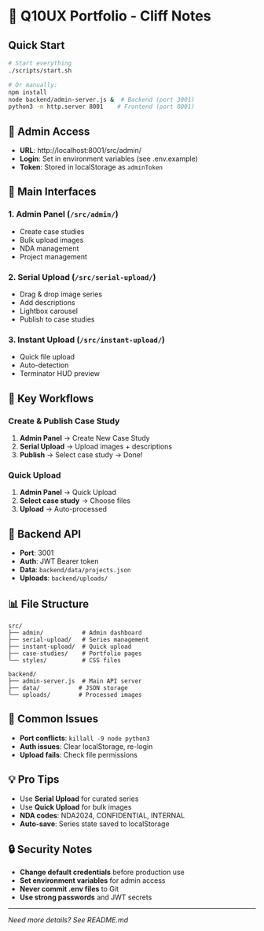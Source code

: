 # 🚀 Q10UX Portfolio - Cliff Notes

## Quick Start
```bash
# Start everything
./scripts/start.sh

# Or manually:
npm install
node backend/admin-server.js &  # Backend (port 3001)
python3 -m http.server 8001    # Frontend (port 8001)
```

## 🔑 Admin Access
- **URL**: http://localhost:8001/src/admin/
- **Login**: Set in environment variables (see .env.example)
- **Token**: Stored in localStorage as `adminToken`

## 📁 Main Interfaces

### 1. **Admin Panel** (`/src/admin/`)
- Create case studies
- Bulk upload images
- NDA management
- Project management

### 2. **Serial Upload** (`/src/serial-upload/`)
- Drag & drop image series
- Add descriptions
- Lightbox carousel
- Publish to case studies

### 3. **Instant Upload** (`/src/instant-upload/`)
- Quick file upload
- Auto-detection
- Terminator HUD preview

## 🎯 Key Workflows

### Create & Publish Case Study
1. **Admin Panel** → Create New Case Study
2. **Serial Upload** → Upload images + descriptions
3. **Publish** → Select case study → Done!

### Quick Upload
1. **Admin Panel** → Quick Upload
2. **Select case study** → Choose files
3. **Upload** → Auto-processed

## 🔧 Backend API
- **Port**: 3001
- **Auth**: JWT Bearer token
- **Data**: `backend/data/projects.json`
- **Uploads**: `backend/uploads/`

## 📊 File Structure
```
src/
├── admin/           # Admin dashboard
├── serial-upload/   # Series management
├── instant-upload/  # Quick upload
├── case-studies/    # Portfolio pages
└── styles/          # CSS files

backend/
├── admin-server.js  # Main API server
├── data/           # JSON storage
└── uploads/        # Processed images
```

## 🚨 Common Issues
- **Port conflicts**: `killall -9 node python3`
- **Auth issues**: Clear localStorage, re-login
- **Upload fails**: Check file permissions

## 💡 Pro Tips
- Use **Serial Upload** for curated series
- Use **Quick Upload** for bulk images
- **NDA codes**: NDA2024, CONFIDENTIAL, INTERNAL
- **Auto-save**: Series state saved to localStorage

## 🔒 Security Notes
- **Change default credentials** before production use
- **Set environment variables** for admin access
- **Never commit .env files** to Git
- **Use strong passwords** and JWT secrets

---
*Need more details? See README.md*
